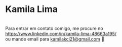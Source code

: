 # Kamila Lima

<br/>Para entrar em contato comigo, me procure no https://www.linkedin.com/in/kamila-lima-48663a195/ 
<br/>ou mande email para kamilakcl21@gmail.com 📩
